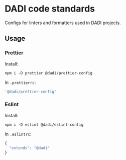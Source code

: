 # DADI code standards

Configs for linters and formatters used in DADI projects.

## Usage

### Prettier

Install:

`npm i -D prettier @dadi/prettier-config`

In `.prettierrc`:

```javascript
'@dadi/prettier-config'
```

### Eslint

Install:

`npm i -D eslint @dadi/eslint-config`

In `.eslintrc`:

```javascript
{
  "extends": "@dadi"
}
```
